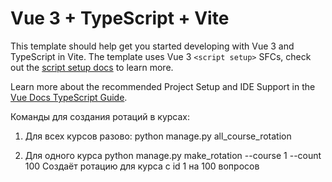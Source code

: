 # Vue 3 + TypeScript + Vite

This template should help get you started developing with Vue 3 and TypeScript in Vite. The template uses Vue 3 `<script setup>` SFCs, check out the [script setup docs](https://v3.vuejs.org/api/sfc-script-setup.html#sfc-script-setup) to learn more.

Learn more about the recommended Project Setup and IDE Support in the [Vue Docs TypeScript Guide](https://vuejs.org/guide/typescript/overview.html#project-setup).

Команды для создания ротаций в курсах:
1. Для всех курсов разово:
python manage.py all_course_rotation

2. Для одного курса
python manage.py make_rotation --course 1 --count 100
Создаёт ротацию для курса с id 1 на 100 вопросов